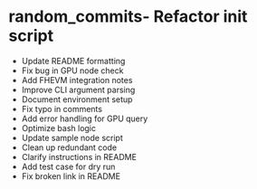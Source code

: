 # random_commits- Refactor init script
- Update README formatting
- Fix bug in GPU node check
- Add FHEVM integration notes
- Improve CLI argument parsing
- Document environment setup
- Fix typo in comments
- Add error handling for GPU query
- Optimize bash logic
- Update sample node script
- Clean up redundant code
- Clarify instructions in README
- Add test case for dry run
- Fix broken link in README
